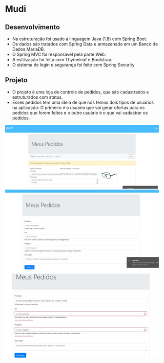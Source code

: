 # Mudi
 
## Desenvolvimento
* Na estruturação foi usado a linguagem Java (1.8) com Spring Boot.
* Os dados são tratados com Spring Data e armazenado em um Banco de Dados MariaDB.
* O Spring MVC foi responsável pela parte Web.
* A estilização foi feita com Thymeleaf e Bootstrap.
* O sistema de login e segurança foi feito com Spring Security

## Projeto
* O projeto é uma loja de controle de pedidos, que são cadastrados e estruturados com status.
* Esses pedidos tem uma ideia de que nós temos dois tipos de usuários na aplicação: O primeiro é o usuário que vai gerar ofertas para os pedidos que forem feitos e o outro usuário é o que vai cadastrar os pedidos.


<img src="https://github.com/DarlanNoetzold/Mudi/blob/main/mudi01.jpg" />
<img src="https://github.com/DarlanNoetzold/Mudi/blob/main/mudi02.jpg" />
<img src="https://github.com/DarlanNoetzold/Mudi/blob/main/mudi03.jpg" />
